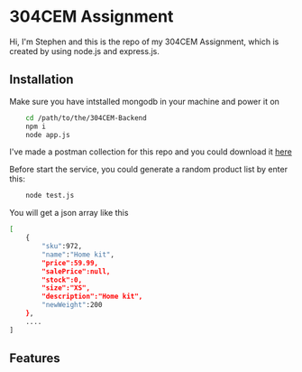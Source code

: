
# 304CEM Assignment



 Hi, I'm Stephen and this is the repo of my 304CEM Assignment, which is created by using node.js and express.js.


## Installation

Make sure you have intstalled mongodb in your machine and power it on

```bash
    cd /path/to/the/304CEM-Backend
    npm i
    node app.js
```
I've made a postman collection for this repo and you could download it [here](
https://github.com/CFTai/304CEM-Backend/blob/main/304CEM.postman_collection.json)

Before start the service, 
you could generate a random product list by enter this:

```bash
    node test.js
```

You will get a json array like this

```bash
[
    {
        "sku":972,
        "name":"Home kit",
        "price":59.99,
        "salePrice":null,
        "stock":0,
        "size":"XS",
        "description":"Home kit",
        "newWeight":200
    },
    ....
]
```


## Features
